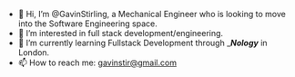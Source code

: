 - 👋 Hi, I’m @GavinStirling, a Mechanical Engineer who is looking to move into the Software Engineering space.
- 👀 I’m interested in full stack development/engineering. 
- 🌱 I’m currently learning Fullstack Development through ____Nology___ in London.
- 📫 How to reach me: gavinstir@gmail.com

<!---
GavinStirling/GavinStirling is a ✨ special ✨ repository because its `README.md` (this file) appears on your GitHub profile.
You can click the Preview link to take a look at your changes.
--->
